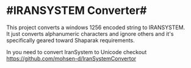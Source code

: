 #IRANSYSTEM Converter#
================================

This project converts a windows 1256 encoded string to IRANSYSTEM.    
It just converts alphanumeric characters and ignore others and it's specifically geared toward Shaparak requirements.

In you need to convert IranSystem to Unicode checkout https://github.com/mohsen-d/IranSystemConvertor

